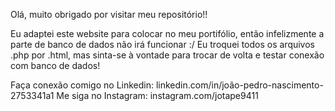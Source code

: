 Olá, muito obrigado por visitar meu repositório!!

Eu adaptei este website para colocar no meu portifólio, então infelizmente a parte de banco de dados não irá funcionar :/
Eu troquei todos os arquivos .php por .html, mas sinta-se à vontade para trocar de volta e testar conexão com banco de dados!

Faça conexão comigo no Linkedin: linkedin.com/in/joão-pedro-nascimento-2753341a1
Me siga no Instagram: instagram.com/jotape9411
